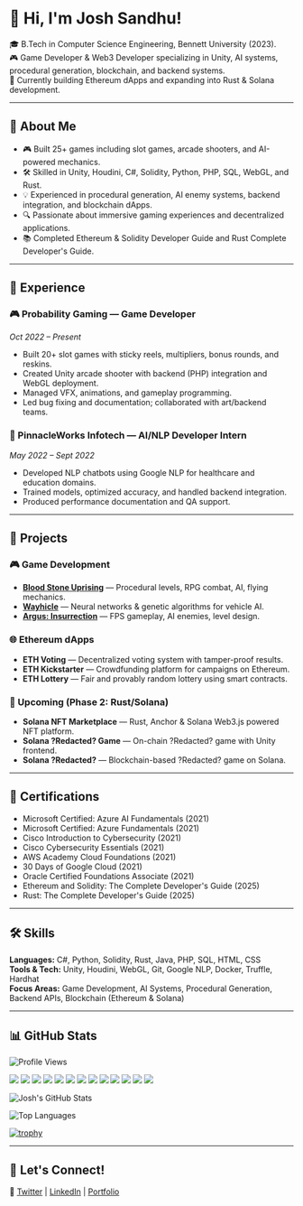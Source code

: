 # 👋 Hi, I'm Josh Sandhu!

🎓 B.Tech in Computer Science Engineering, Bennett University (2023).  
🎮 Game Developer & Web3 Developer specializing in Unity, AI systems, procedural generation, blockchain, and backend systems.  
🚀 Currently building Ethereum dApps and expanding into Rust & Solana development.

---

## 🚀 About Me

- 🎮 Built 25+ games including slot games, arcade shooters, and AI-powered mechanics.
- 🛠️ Skilled in Unity, Houdini, C#, Solidity, Python, PHP, SQL, WebGL, and Rust.
- 💡 Experienced in procedural generation, AI enemy systems, backend integration, and blockchain dApps.
- 🔍 Passionate about immersive gaming experiences and decentralized applications.
- 📚 Completed Ethereum & Solidity Developer Guide and Rust Complete Developer's Guide.

---

## 💼 Experience

### 🎮 Probability Gaming — Game Developer  
*Oct 2022 – Present*  
- Built 20+ slot games with sticky reels, multipliers, bonus rounds, and reskins.
- Created Unity arcade shooter with backend (PHP) integration and WebGL deployment.
- Managed VFX, animations, and gameplay programming.
- Led bug fixing and documentation; collaborated with art/backend teams.

### 🤖 PinnacleWorks Infotech — AI/NLP Developer Intern  
*May 2022 – Sept 2022*  
- Developed NLP chatbots using Google NLP for healthcare and education domains.
- Trained models, optimized accuracy, and handled backend integration.
- Produced performance documentation and QA support.

---

## 📂 Projects

### 🎮 Game Development
- [**Blood Stone Uprising**](https://github.com/JoshhSandhu/BloodStoneUprising) — Procedural levels, RPG combat, AI, flying mechanics.
- [**Wayhicle**](https://github.com/JoshhSandhu/WAYhicle) — Neural networks & genetic algorithms for vehicle AI.
- [**Argus: Insurrection**](https://github.com/JoshhSandhu/Argus-Insurrection) — FPS gameplay, AI enemies, level design.

### 🌐 Ethereum dApps
- **ETH Voting** — Decentralized voting system with tamper-proof results.
- **ETH Kickstarter** — Crowdfunding platform for campaigns on Ethereum.
- **ETH Lottery** — Fair and provably random lottery using smart contracts.

### 🔮 Upcoming (Phase 2: Rust/Solana)
- **Solana NFT Marketplace** — Rust, Anchor & Solana Web3.js powered NFT platform.
- **Solana ?Redacted? Game** — On-chain ?Redacted? game with Unity frontend.
- **Solana ?Redacted?** — Blockchain-based ?Redacted? game on Solana.

---

## 📜 Certifications

- Microsoft Certified: Azure AI Fundamentals (2021)
- Microsoft Certified: Azure Fundamentals (2021)
- Cisco Introduction to Cybersecurity (2021)
- Cisco Cybersecurity Essentials (2021)
- AWS Academy Cloud Foundations (2021)
- 30 Days of Google Cloud (2021)
- Oracle Certified Foundations Associate (2021)
- Ethereum and Solidity: The Complete Developer's Guide (2025)
- Rust: The Complete Developer's Guide (2025)

---

## 🛠️ Skills

**Languages:** C#, Python, Solidity, Rust, Java, PHP, SQL, HTML, CSS  
**Tools & Tech:** Unity, Houdini, WebGL, Git, Google NLP, Docker, Truffle, Hardhat  
**Focus Areas:** Game Development, AI Systems, Procedural Generation, Backend APIs, Blockchain (Ethereum & Solana)

---

## 📊 GitHub Stats

![Profile Views](https://komarev.com/ghpvc/?username=JoshhSandhu&color=blue)

<p align="left">
  <img src="https://img.shields.io/badge/Unity-100000?style=for-the-badge&logo=unity&logoColor=white"/>
  <img src="https://img.shields.io/badge/Houdini-FF4713?style=for-the-badge&logo=houdini&logoColor=white"/>
  <img src="https://img.shields.io/badge/C%23-239120?style=for-the-badge&logo=c-sharp&logoColor=white"/>
  <img src="https://img.shields.io/badge/Solidity-363636?style=for-the-badge&logo=solidity&logoColor=white"/>
  <img src="https://img.shields.io/badge/Rust-000000?style=for-the-badge&logo=rust&logoColor=white"/>
  <img src="https://img.shields.io/badge/Python-3776AB?style=for-the-badge&logo=python&logoColor=white"/>
  <img src="https://img.shields.io/badge/PHP-777BB4?style=for-the-badge&logo=php&logoColor=white"/>
  <img src="https://img.shields.io/badge/MySQL-4479A1?style=for-the-badge&logo=mysql&logoColor=white"/>
  <img src="https://img.shields.io/badge/WebGL-990000?style=for-the-badge&logo=webgl&logoColor=white"/>
  <img src="https://img.shields.io/badge/Git-F05032?style=for-the-badge&logo=git&logoColor=white"/>
  <img src="https://img.shields.io/badge/Docker-2496ED?style=for-the-badge&logo=docker&logoColor=white"/>
  <img src="https://img.shields.io/badge/AWS-232F3E?style=for-the-badge&logo=amazon-aws&logoColor=white"/>
  <img src="https://img.shields.io/badge/Google%20Cloud-4285F4?style=for-the-badge&logo=google-cloud&logoColor=white"/>
</p>

![Josh's GitHub Stats](https://github-readme-stats.vercel.app/api?username=JoshhSandhu&show_icons=true&theme=radical)

![Top Languages](https://github-readme-stats.vercel.app/api/top-langs/?username=JoshhSandhu&layout=compact&theme=radical)

[![trophy](https://github-profile-trophy.vercel.app/?username=JoshhSandhu&theme=onedark)](https://github.com/ryo-ma/github-profile-trophy)

---

## 📢 Let's Connect!

🔗 [Twitter](https://x.com/0xJ05H) | [LinkedIn](https://www.linkedin.com/in/josh-sandhu-a4b8a91b8/) | [Portfolio](https://github.com/JoshhSandhu)
